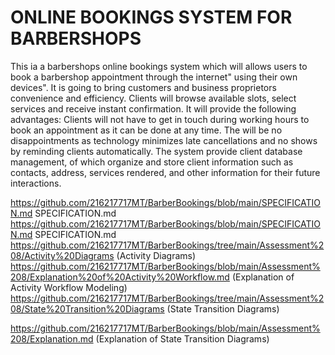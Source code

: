 # ONLINE BOOKINGS SYSTEM FOR BARBERSHOPS

 This ia a barbershops online bookings system which will allows users to book a barbershop appointment through the internet" using their own devices". It is going to bring customers and business proprietors convenience and efficiency. Clients will browse available slots, select services and receive instant confirmation. It will provide the following advantages:
Clients will not have to get in touch during working hours to book an appointment as it can be done at any time. The will be no disappointments as technology minimizes late cancellations and no shows by reminding clients automatically. The system provide client database management, of which organize and store client information such as contacts, address, services rendered, and other information for their future interactions.

https://github.com/216217717MT/BarberBookings/blob/main/SPECIFICATION.md SPECIFICATION.md
https://github.com/216217717MT/BarberBookings/blob/main/SPECIFICATION.md SPECIFICATION.md
https://github.com/216217717MT/BarberBookings/tree/main/Assessment%208/Activity%20Diagrams (Activity Diagrams)
https://github.com/216217717MT/BarberBookings/blob/main/Assessment%208/Explanation%20of%20Activity%20Workflow.md (Explanation of Activity Workflow Modeling) 
https://github.com/216217717MT/BarberBookings/tree/main/Assessment%208/State%20Transition%20Diagrams (State Transition Diagrams)    

https://github.com/216217717MT/BarberBookings/blob/main/Assessment%208/Explanation.md (Explanation of State Transition Diagrams)

